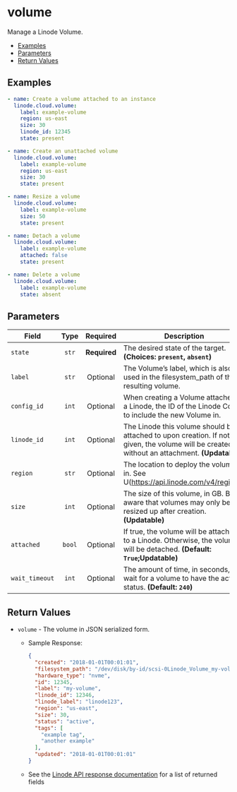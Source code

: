 # volume

Manage a Linode Volume.


- [Examples](#examples)
- [Parameters](#parameters)
- [Return Values](#return-values)

## Examples

```yaml
- name: Create a volume attached to an instance
  linode.cloud.volume:
    label: example-volume
    region: us-east
    size: 30
    linode_id: 12345
    state: present
```

```yaml
- name: Create an unattached volume
  linode.cloud.volume:
    label: example-volume
    region: us-east
    size: 30
    state: present
```

```yaml
- name: Resize a volume
  linode.cloud.volume:
    label: example-volume
    size: 50
    state: present
```

```yaml
- name: Detach a volume
  linode.cloud.volume:
    label: example-volume
    attached: false
    state: present
```

```yaml
- name: Delete a volume
  linode.cloud.volume:
    label: example-volume
    state: absent
```










## Parameters

| Field     | Type | Required | Description                                                                  |
|-----------|------|----------|------------------------------------------------------------------------------|
| `state` | <center>`str`</center> | <center>**Required**</center> | The desired state of the target.  **(Choices: `present`, `absent`)** |
| `label` | <center>`str`</center> | <center>Optional</center> | The Volume’s label, which is also used in the filesystem_path of the resulting volume.   |
| `config_id` | <center>`int`</center> | <center>Optional</center> | When creating a Volume attached to a Linode, the ID of the Linode Config to include the new Volume in.   |
| `linode_id` | <center>`int`</center> | <center>Optional</center> | The Linode this volume should be attached to upon creation. If not given, the volume will be created without an attachment.  **(Updatable)** |
| `region` | <center>`str`</center> | <center>Optional</center> | The location to deploy the volume in. See U(https://api.linode.com/v4/regions)   |
| `size` | <center>`int`</center> | <center>Optional</center> | The size of this volume, in GB. Be aware that volumes may only be resized up after creation.  **(Updatable)** |
| `attached` | <center>`bool`</center> | <center>Optional</center> | If true, the volume will be attached to a Linode. Otherwise, the volume will be detached.  **(Default: `True`;Updatable)** |
| `wait_timeout` | <center>`int`</center> | <center>Optional</center> | The amount of time, in seconds, to wait for a volume to have the active status.  **(Default: `240`)** |






## Return Values

- `volume` - The volume in JSON serialized form.

    - Sample Response:
        ```json
        {
          "created": "2018-01-01T00:01:01",
          "filesystem_path": "/dev/disk/by-id/scsi-0Linode_Volume_my-volume",
          "hardware_type": "nvme",
          "id": 12345,
          "label": "my-volume",
          "linode_id": 12346,
          "linode_label": "linode123",
          "region": "us-east",
          "size": 30,
          "status": "active",
          "tags": [
            "example tag",
            "another example"
          ],
          "updated": "2018-01-01T00:01:01"
        }
        ```
    - See the [Linode API response documentation](https://www.linode.com/docs/api/volumes/#volume-view__responses) for a list of returned fields


